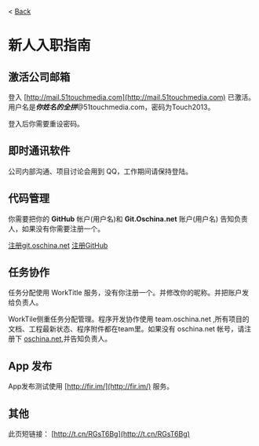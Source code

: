 < [Back](README.md)


新人入职指南
====

激活公司邮箱
----
登入 [http://mail.51touchmedia.com](http://mail.51touchmedia.com) 已激活。用户名是***你姓名的全拼***@51touchmedia.com，密码为Touch2013。

登入后你需要重设密码。


即时通讯软件
----
公司内部沟通、项目讨论会用到 QQ，工作期间请保持登陆。


代码管理
----
你需要把你的 **GitHub** 帐户(用户名)和 **Git.Oschina.net** 账户(用户名) 告知负责人，如果没有你需要注册一个。

[注册git.oschina.net](https://git.oschina.net/)  [注册GitHub](http://www.github.com)

任务协作
----
任务分配使用 WorkTitle 服务，没有你注册一个。并修改你的昵称。并把账户发给负责人。

WorkTile侧重任务分配管理。程序开发协作使用 team.oschina.net ,所有项目的文档、工程最新状态、程序附件都在team里。如果没有 oschina.net 帐号，请注册下 [oschina.net](http://www.oschina.net/),并告知负责人。

App 发布
----
App发布测试使用 [http://fir.im/](http://fir.im/) 服务。


其他
----

此页短链接： [http://t.cn/RGsT6Bg](http://t.cn/RGsT6Bg)